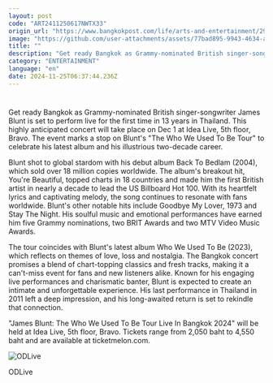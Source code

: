 ```yaml
---
layout: post
code: "ART2411250617NWTX33"
origin_url: "https://www.bangkokpost.com/life/arts-and-entertainment/2908160/james-blunt-to-perform-in-bangkok-after-13-years"
image: "https://github.com/user-attachments/assets/77bad895-9943-4634-a63b-6c58df0d7ea6"
title: ""
description: "Get ready Bangkok as Grammy-nominated British singer-songwriter James Blunt is set to perform live for the first time in 13 years in Thailand. This highly anticipated concert will take place on Dec 1 at Idea Live, 5th floor, Bravo. The event marks a stop on Blunt"
category: "ENTERTAINMENT"
language: "en"
date: 2024-11-25T06:37:44.236Z
---
```


# 

Get ready Bangkok as Grammy-nominated British singer-songwriter James Blunt is set to perform live for the first time in 13 years in Thailand. This highly anticipated concert will take place on Dec 1 at Idea Live, 5th floor, Bravo. The event marks a stop on Blunt's "The Who We Used To Be Tour" to celebrate his latest album and his illustrious two-decade career.

Blunt shot to global stardom with his debut album Back To Bedlam (2004), which sold over 18 million copies worldwide. The album's breakout hit, You're Beautiful, topped charts in 18 countries and made him the first British artist in nearly a decade to lead the US Billboard Hot 100. With its heartfelt lyrics and captivating melody, the song continues to resonate with fans worldwide. Blunt's other notable hits include Goodbye My Lover, 1973 and Stay The Night. His soulful music and emotional performances have earned him five Grammy nominations, two BRIT Awards and two MTV Video Music Awards.

The tour coincides with Blunt's latest album Who We Used To Be (2023), which reflects on themes of love, loss and nostalgia. The Bangkok concert promises a blend of chart-topping classics and fresh tracks, making it a can't-miss event for fans and new listeners alike. Known for his engaging live performances and charismatic banter, Blunt is expected to create an intimate and unforgettable experience. His last performance in Thailand in 2011 left a deep impression, and his long-awaited return is set to rekindle that connection.

"James Blunt: The Who We Used To Be Tour Live In Bangkok 2024" will be held at Idea Live, 5th floor, Bravo. Tickets range from 2,050 baht to 4,550 baht and are available at ticketmelon.com.

![ODLive](https://github.com/user-attachments/assets/322d137f-4979-4072-a357-c059806a94c2)

ODLive